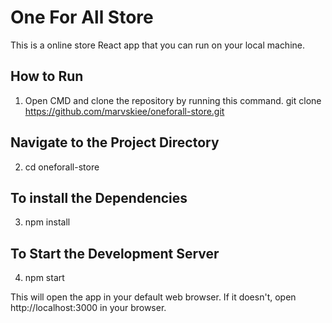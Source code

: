 # One For All Store

This is a online store React app that you can run on your local machine.

## How to Run
1. Open CMD and clone the repository by running this command.
git clone https://github.com/marvskiee/oneforall-store.git
## Navigate to the Project Directory
2. cd oneforall-store
## To install the Dependencies
3. npm install
## To Start the Development Server
4. npm start

This will open the app in your default web browser. If it doesn't, open http://localhost:3000 in your browser.
